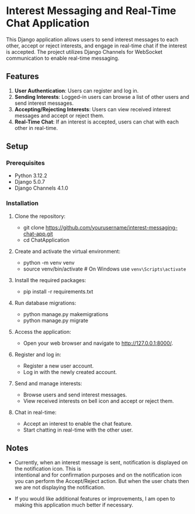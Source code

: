 # Interest Messaging and Real-Time Chat Application

This Django application allows users to send interest messages to each other, accept or reject interests, and engage in real-time chat if the interest is accepted. The project utilizes Django Channels for WebSocket communication to enable real-time messaging.

## Features

1. **User Authentication**: Users can register and log in.
2. **Sending Interests**: Logged-in users can browse a list of other users and send interest messages.
3. **Accepting/Rejecting Interests**: Users can view received interest messages and accept or reject them.
4. **Real-Time Chat**: If an interest is accepted, users can chat with each other in real-time.

## Setup

### Prerequisites

- Python 3.12.2
- Django 5.0.7
- Django Channels 4.1.0

### Installation

1. Clone the repository:

   - git clone https://github.com/yourusername/interest-messaging-chat-app.git
   - cd ChatApplication


2. Create and activate the virtual environment:

   - python -m venv venv
   - source venv/bin/activate  # On Windows use `venv\Scripts\activate`


3. Install the required packages:

   - pip install -r requirements.txt


4. Run database migrations:

   - python manage.py makemigrations
   - python manage.py migrate

5. Access the application:

   - Open your web browser and navigate to http://127.0.0.1:8000/.

6. Register and log in:

   - Register a new user account.
   - Log in with the newly created account.


7. Send and manage interests:

   - Browse users and send interest messages.
   - View received interests on bell icon and accept or reject them.


8. Chat in real-time:

   - Accept an interest to enable the chat feature.
   - Start chatting in real-time with the other user.



## Notes

 - Currently, when an interest message is sent, notification is displayed on the notification icon. This is    
   intentional and for confirmation purposes and on the notification icon you can perform the Accept/Reject action. But when the user chats then we are not displaying the notification.

 - If you would like additional features or improvements, I am open to making this application much better if necessary.



